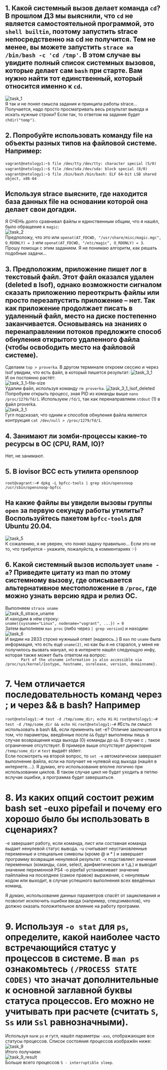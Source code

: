 ## 1. Какой системный вызов делает команда ``cd``? В прошлом ДЗ мы выяснили, что ``cd`` не является самостоятельной программой, это ``shell builtin``, поэтому запустить strace непосредственно на cd не получится. Тем не менее, вы можете запустить ``strace на /bin/bash -c 'cd /tmp'``. В этом случае вы увидите полный список системных вызовов, которые делает сам ``bash`` при старте. Вам нужно найти тот единственный, который относится именно к ``cd``.  

![task_1](https://github.com/HimuraKrd/devops-netology/blob/main/%D0%9E%D0%BF%D0%B5%D1%80%D0%B0%D1%86%D0%B8%D0%BE%D0%BD%D0%BD%D1%8B%D0%B5%20%D1%81%D0%B8%D1%81%D1%82%D0%B5%D0%BC%D1%8B%20(%D0%BB%D0%B5%D0%BA%D1%86%D0%B8%D1%8F%201)/images/1.png)  
Я так и не понял смысла задания и принципа работы strace... Получается, надо просто просматривать весь результат вывода и искать нужные строки? Если так, то ответом на задание будет ``chdir("temp")``.  


## 2. Попробуйте использовать команду file на объекты разных типов на файловой системе. Например:
``vagrant@netology1:~$ file /dev/tty``
``/dev/tty: character special (5/0)``
``vagrant@netology1:~$ file /dev/sda``
``/dev/sda: block special (8/0)``
``vagrant@netology1:~$ file /bin/bash``
``/bin/bash: ELF 64-bit LSB shared object, x86-64``
## Используя strace выясните, где находится база данных file на основании которой она делает свои догадки.
Я ОЧЕНЬ долго сравнивал файлы и единственным общим, что я нашёл, было обращение к ``magic``:  
![task_2](https://github.com/HimuraKrd/devops-netology/blob/main/%D0%9E%D0%BF%D0%B5%D1%80%D0%B0%D1%86%D0%B8%D0%BE%D0%BD%D0%BD%D1%8B%D0%B5%20%D1%81%D0%B8%D1%81%D1%82%D0%B5%D0%BC%D1%8B%20(%D0%BB%D0%B5%D0%BA%D1%86%D0%B8%D1%8F%201)/images/2.png)  
Предположу, что это или ``openat(AT_FDCWD, "/usr/share/misc/magic.mgc", O_RDONLY) = 3`` или ``openat(AT_FDCWD, "/etc/magic", O_RDONLY) = 3``.  
Прошу помощи с этим заданием. Я не понимаю алгоритм, как решать подобные задачи...


## 3. Предположим, приложение пишет лог в текстовый файл. Этот файл оказался удален (deleted в lsof), однако возможности сигналом сказать приложению переоткрыть файлы или просто перезапустить приложение – нет. Так как приложение продолжает писать в удаленный файл, место на диске постепенно заканчивается. Основываясь на знаниях о перенаправлении потоков предложите способ обнуления открытого удаленного файла (чтобы освободить место на файловой системе).
Сделаем ``top > proverka``. В другом терминале откроем сессию и через lsof увидим, что есть файл, в который пишется результат: 
![task_3_1](https://github.com/HimuraKrd/devops-netology/blob/main/%D0%9E%D0%BF%D0%B5%D1%80%D0%B0%D1%86%D0%B8%D0%BE%D0%BD%D0%BD%D1%8B%D0%B5%20%D1%81%D0%B8%D1%81%D1%82%D0%B5%D0%BC%D1%8B%20(%D0%BB%D0%B5%D0%BA%D1%86%D0%B8%D1%8F%201)/images/3.1%20-%20lsof.png)  
И он постоянно растёт:  
![task_3_1-file-size](https://github.com/HimuraKrd/devops-netology/blob/main/%D0%9E%D0%BF%D0%B5%D1%80%D0%B0%D1%86%D0%B8%D0%BE%D0%BD%D0%BD%D1%8B%D0%B5%20%D1%81%D0%B8%D1%81%D1%82%D0%B5%D0%BC%D1%8B%20(%D0%BB%D0%B5%D0%BA%D1%86%D0%B8%D1%8F%201)/images/3.1%20-%20file%20size%20growing.png)  
Удалим файл, используя команду ``rm proverka``.
![task_3_1_lsof_deleted](https://github.com/HimuraKrd/devops-netology/blob/main/%D0%9E%D0%BF%D0%B5%D1%80%D0%B0%D1%86%D0%B8%D0%BE%D0%BD%D0%BD%D1%8B%D0%B5%20%D1%81%D0%B8%D1%81%D1%82%D0%B5%D0%BC%D1%8B%20(%D0%BB%D0%B5%D0%BA%D1%86%D0%B8%D1%8F%201)/images/3.1%20-%20lsof%20deleted.png)  
Попробуем открыть процесс, зная PID из команды выше ``nano /proc/1279/fd/1``. Используем ``/fd/1``, так как перенаправляем ``stdout`` (1) в файл proverka.  
![task_3_1](https://github.com/HimuraKrd/devops-netology/blob/main/%D0%9E%D0%BF%D0%B5%D1%80%D0%B0%D1%86%D0%B8%D0%BE%D0%BD%D0%BD%D1%8B%D0%B5%20%D1%81%D0%B8%D1%81%D1%82%D0%B5%D0%BC%D1%8B%20(%D0%BB%D0%B5%D0%BA%D1%86%D0%B8%D1%8F%201)/images/3.1%20-%20cat%20file.png)  
Гугл подсказал, что одним и способов обнуления файла является контрукция ``cat /dev/null > /proc/1279/fd/1``. 


## 4. Занимают ли зомби-процессы какие-то ресурсы в ОС (CPU, RAM, IO)?
Нет, не занимают. 


## 5. В iovisor BCC есть утилита opensnoop
``root@vagrant:~# dpkg -L bpfcc-tools | grep sbin/opensnoop``
``/usr/sbin/opensnoop-bpfcc``
## На какие файлы вы увидели вызовы группы ``open`` за первую секунду работы утилиты? Воспользуйтесь пакетом ``bpfcc-tools`` для Ubuntu 20.04. 
![task_5](https://github.com/HimuraKrd/devops-netology/blob/main/%D0%9E%D0%BF%D0%B5%D1%80%D0%B0%D1%86%D0%B8%D0%BE%D0%BD%D0%BD%D1%8B%D0%B5%20%D1%81%D0%B8%D1%81%D1%82%D0%B5%D0%BC%D1%8B%20(%D0%BB%D0%B5%D0%BA%D1%86%D0%B8%D1%8F%201)/images/5.png)  
К сожалению, я не уверен, что понял задачу правильно... Если это не то, что требуется - укажите, пожалуйста, в комментариях :-)  

## 6. Какой системный вызов использует ``uname -a``? Приведите цитату из man по этому системному вызову, где описывается альтернативное местоположение в ``/proc``, где можно узнать версию ядра и релиз ОС.
Выполняем ``strace uname``  
![task_6_strace_uname](https://github.com/HimuraKrd/devops-netology/blob/main/%D0%9E%D0%BF%D0%B5%D1%80%D0%B0%D1%86%D0%B8%D0%BE%D0%BD%D0%BD%D1%8B%D0%B5%20%D1%81%D0%B8%D1%81%D1%82%D0%B5%D0%BC%D1%8B%20(%D0%BB%D0%B5%D0%BA%D1%86%D0%B8%D1%8F%201)/images/6%20-%20strace.png)  
И находим в нём строку:  
``uname({sysname="Linux", nodename="vagrant", ...}) = 0``  
Затем выполняем ``man proc`` (либо через ``| grep version``) и находим:  
![task_6](https://github.com/HimuraKrd/devops-netology/blob/main/%D0%9E%D0%BF%D0%B5%D1%80%D0%B0%D1%86%D0%B8%D0%BE%D0%BD%D0%BD%D1%8B%D0%B5%20%D1%81%D0%B8%D1%81%D1%82%D0%B5%D0%BC%D1%8B%20(%D0%BB%D0%B5%D0%BA%D1%86%D0%B8%D1%8F%201)/images/6.png)  
И видим на 2833 строке нужныый ответ (надеюсь..)
В ``man`` по ``uname`` была информация, что есть ещё ``uname(2)``, но как бы я не старался, у меня не получилось вызвать мануал, но в интернете нашёл следующую инфу, которая также может быть ответом на вопрос:  
``       Part of the utsname information is also accessible via
       /proc/sys/kernel/{ostype, hostname, osrelease, version,
       domainname}.``  

# 7. Чем отличается последовательность команд через ; и через && в bash? Например
``root@netology1:~# test -d /tmp/some_dir; echo Hi``
``Hi``
``root@netology1:~# test -d /tmp/some_dir && echo Hi``
``root@netology1:~#``
#Есть ли смысл использовать в bash &&, если применить set -e?
Отличие заключается в том, что параметры, введённые после ``&&`` будут выполнены лишь в случае возвращения кода выхода (0) команды до ``&&``. В случае с ``;`` такое ограничение отсутствует. В примере выше отсутствует директория ``/temp/some_dir`` и ``test`` выдаёт stderr.  
Если посмотреть на второй вопрос, то ``set -e`` автоматически завершает выполнение файла, если на получает не нулевой код выхода (нашёл в интернете....). Я думаю, его использование вполне логично при использовании циклов. В таком случае цикл не будет уходить в петлю вслучае ошибки, а программа будет завершаться.


# 8. Из каких опций состоит режим bash set -euxo pipefail и почему его хорошо было бы использовать в сценариях?
-e завершает работу, если команда, лист или составная команда выдает ненулевой статус вывода.
-u считывает неустановленные переменные и специальне символы (кроме @ и * ) и завершает программу возвращая ненулевой результат.
-x подставляет значения переменных (команды, case, select, арифметических и т.д.) и выводит значение переменной PS4
-o pipefail устанавливает значение пайплайна на поселднее (самое правое) выражение, с ненулевым кодом или выходит, в случае успешного выполнения всех введённых команд.  

Я думаю, использование данных параметров спасёт от зацикливания и позволит исключить ошибки ввода (например, спецсимволов), что должно оказать положительное влияние на работу программ.

# 9. Используя ``-o stat`` для ``ps``, определите, какой наиболее часто встречающийся статус у процессов в системе. В ``man ps`` ознакомьтесь ``(/PROCESS STATE CODES)`` что значат дополнительные к основной заглавной буквы статуса процессов. Его можно не учитывать при расчете (считать ``S``, ``Ss`` или ``Ssl`` равнозначными).
Используя ``man``к ``ps`` и гугл, нашёл параметры ``-axo``, отображающие все статусы процессов. Список состояния процессов изображён ниже:  
![task_9](https://github.com/HimuraKrd/devops-netology/blob/main/%D0%9E%D0%BF%D0%B5%D1%80%D0%B0%D1%86%D0%B8%D0%BE%D0%BD%D0%BD%D1%8B%D0%B5%20%D1%81%D0%B8%D1%81%D1%82%D0%B5%D0%BC%D1%8B%20(%D0%BB%D0%B5%D0%BA%D1%86%D0%B8%D1%8F%201)/images/9_process_state_code.png)  
Итого получаем:  
![task_9_result](https://github.com/HimuraKrd/devops-netology/blob/main/%D0%9E%D0%BF%D0%B5%D1%80%D0%B0%D1%86%D0%B8%D0%BE%D0%BD%D0%BD%D1%8B%D0%B5%20%D1%81%D0%B8%D1%81%D1%82%D0%B5%D0%BC%D1%8B%20(%D0%BB%D0%B5%D0%BA%D1%86%D0%B8%D1%8F%201)/images/9_result.png)  
Больше всего процессов ``S - interruptible sleep``.
